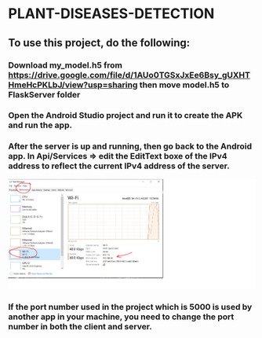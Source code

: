# PLANT-DISEASES-DETECTION

## To use this project, do the following:
### Download my_model.h5 from https://drive.google.com/file/d/1AUo0TGSxJxEe6Bsy_gUXHTHmeHcPKLbJ/view?usp=sharing then move model.h5 to FlaskServer folder
### Open the Android Studio project and run it to create the APK and run the app.
### After the server is up and running, then go back to the Android app. In Api/Services => edit the EditText boxe of the IPv4 address to reflect the current IPv4 address of the server. 
![](ipv4.png)
### If the port number used in the project which is 5000 is used by another app in your machine, you need to change the port number in both the client and server.
